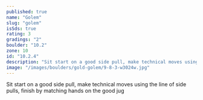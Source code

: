 ```yaml
---
published: true
name: "Golem"
slug: "golem"
isSds: true
rating: 3
gradings: "2"
boulder: "10.2"
zone: 10
id: "10.2.4"
description: "Sit start on a good side pull, make technical moves using the line of side pulls, finish by matching hands on the good jug"
image: "/images/boulders/gold-golem/9-8-3-w3024w.jpg"
---
```


Sit start on a good side pull, make technical moves using the line of side pulls, finish by matching hands on the good jug
